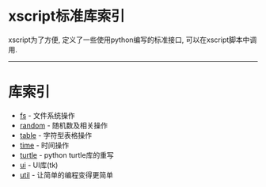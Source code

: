 # xscript标准库索引
xscript为了方便, 定义了一些使用python编写的标准接口, 可以在xscript脚本中调用.

- - -

# 库索引
  - [fs](fs.md) - 文件系统操作
  - [random](random.md) - 随机数及相关操作
  - [table](table.md) - 字符型表格操作
  - [time](time.md) - 时间操作
  - [turtle](turtle.md) - python turtle库的重写
  - [ui](ui.md) - UI库(tk)
  - [util](util.md) - 让简单的编程变得更简单
